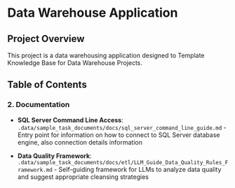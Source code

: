 # Data Warehouse Application

## Project Overview
This project is a data warehousing application designed to Template Knowledge Base for Data Warehouse Projects.

## Table of Contents

### 2. Documentation

- **SQL Server Command Line Access**: `.data/sample_task_documents/docs/sql_server_command_line_guide.md` - Entry point for information on how to connect to SQL Server database engine, also connection details information

- **Data Quality Framework**: `.data/sample_task_documents/docs/etl/LLM_Guide_Data_Quality_Rules_Framework.md` - Self-guiding framework for LLMs to analyze data quality and suggest appropriate cleansing strategies
